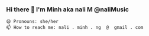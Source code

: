 ### Hi there 👋 I'm Minh aka nali M @naliMusic
```
😄 Pronouns: she/her
📫 How to reach me: nali . minh . ng  @  gmail . com 
```
<!--
---------------------------------------------------------------------------------
🔭 I’m currently working on:           Programming Audio Plugins
🌱 I’m currently learning:             Game Audio & Spatial Audio/AR/VR
👯 I’m looking to collaborate on:      Any interesting projects in AUDIO / MUSIC 
---------------------------------------------------------------------------------
**naliMusic/naliMusic** is a ✨ _special_ ✨ repository because its `README.md` (this file) appears on your GitHub profile.

Here are some ideas to get you started:

- 🔭 I’m currently working on ...
- 🌱 I’m currently learning ...
- 👯 I’m looking to collaborate on ...
- 🤔 I’m looking for help with ...
- 💬 Ask me about ...
- 📫 How to reach me: ...
- 😄 Pronouns: ...
- ⚡ Fun fact: ...
-->
